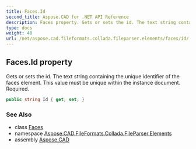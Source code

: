 ```yaml
---
title: Faces.Id
second_title: Aspose.CAD for .NET API Reference
description: Faces property. Gets or sets the id. The text string containing the unique identifier of the faces element. This value must be unique within the instance document. Required
type: docs
weight: 40
url: /net/aspose.cad.fileformats.collada.fileparser.elements/faces/id/
---
```

## Faces.Id property

Gets or sets the id. The text string containing the unique identifier of the faces element. This value must be unique within the instance document. Required.

```csharp
public string Id { get; set; }
```

### See Also

* class [Faces](../)
* namespace [Aspose.CAD.FileFormats.Collada.FileParser.Elements](../../faces/)
* assembly [Aspose.CAD](../../../)


